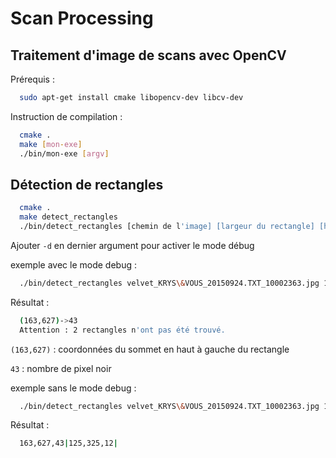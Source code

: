Scan Processing
===============


## Traitement d'image de scans avec OpenCV

Prérequis :

```bash
  sudo apt-get install cmake libopencv-dev libcv-dev
```

Instruction de compilation :

```bash
  cmake .
  make [mon-exe]
  ./bin/mon-exe [argv]
```

## Détection de rectangles

```bash
  cmake .
  make detect_rectangles
  ./bin/detect_rectangles [chemin de l'image] [largeur du rectangle] [hauteur du rectangle] [nombre de rectangles à trouver]
```
Ajouter `-d` en dernier argument pour activer le mode débug

exemple avec le mode debug :

```bash
  ./bin/detect_rectangles velvet_KRYS\&VOUS_20150924.TXT_10002363.jpg 19 19 72 -d
```
Résultat : 

```bash
  (163,627)->43
  Attention : 2 rectangles n'ont pas été trouvé.
```

`(163,627)` : coordonnées du sommet en haut à gauche du rectangle

`43` : nombre de pixel noir

exemple sans le mode debug :

```bash
  ./bin/detect_rectangles velvet_KRYS\&VOUS_20150924.TXT_10002363.jpg 19 19 72
```
Résultat : 

```bash
  163,627,43|125,325,12|
```
